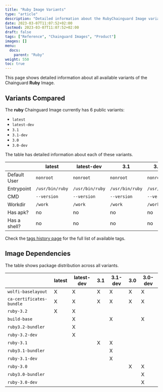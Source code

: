 ```yaml
---
title: "Ruby Image Variants"
type: "article"
description: "Detailed information about the RubyChainguard Image variants"
date: 2023-03-07T11:07:52+02:00
lastmod: 2023-03-07T11:07:52+02:00
draft: false
tags: ["Reference", "Chainguard Images", "Product"]
images: []
menu:
  docs:
    parent: "Ruby"
weight: 550
toc: true
---
```


This page shows detailed information about all available variants of the Chainguard **Ruby** Image.

## Variants Compared
The **ruby** Chainguard Image currently has 6 public variants: 

- `latest`
- `latest-dev`
- `3.1`
- `3.1-dev`
- `3.0`
- `3.0-dev`

The table has detailed information about each of these variants.

|              | latest          | latest-dev      | 3.1             | 3.1-dev         | 3.0             | 3.0-dev         |
|--------------|-----------------|-----------------|-----------------|-----------------|-----------------|-----------------|
| Default User | `nonroot`       | `nonroot`       | `nonroot`       | `nonroot`       | `nonroot`       | `nonroot`       |
| Entrypoint   | `/usr/bin/ruby` | `/usr/bin/ruby` | `/usr/bin/ruby` | `/usr/bin/ruby` | `/usr/bin/ruby` | `/usr/bin/ruby` |
| CMD          | `--version`     | `--version`     | `--version`     | `--version`     | `--version`     | `--version`     |
| Workdir      | `/work`         | `/work`         | `/work`         | `/work`         | `/work`         | `/work`         |
| Has apk?     | no              | no              | no              | no              | no              | no              |
| Has a shell? | no              | no              | no              | no              | no              | no              |

Check the [tags history page](/chainguard/chainguard-images/reference/ruby/tags_history/) for the full list of available tags.
## Image Dependencies
The table shows package distribution across all variants.

|                          | latest | latest-dev | 3.1 | 3.1-dev | 3.0 | 3.0-dev |
|--------------------------|--------|------------|-----|---------|-----|---------|
| `wolfi-baselayout`       | X      | X          | X   | X       | X   | X       |
| `ca-certificates-bundle` | X      | X          | X   | X       | X   | X       |
| `ruby-3.2`               | X      | X          |     |         |     |         |
| `build-base`             |        | X          |     | X       |     | X       |
| `ruby3.2-bundler`        |        | X          |     |         |     |         |
| `ruby-3.2-dev`           |        | X          |     |         |     |         |
| `ruby-3.1`               |        |            | X   | X       |     |         |
| `ruby3.1-bundler`        |        |            |     | X       |     |         |
| `ruby-3.1-dev`           |        |            |     | X       |     |         |
| `ruby-3.0`               |        |            |     |         | X   | X       |
| `ruby3.0-bundler`        |        |            |     |         |     | X       |
| `ruby-3.0-dev`           |        |            |     |         |     | X       |
